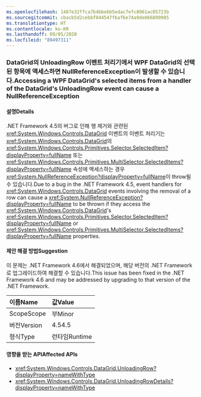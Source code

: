 ```yaml
---
ms.openlocfilehash: 1487e32ffca7b4bbebb5edac7efc8961ac05723b
ms.sourcegitcommit: cbacb5d2cebbf044547f6af6e74a9de866800985
ms.translationtype: HT
ms.contentlocale: ko-KR
ms.lasthandoff: 09/05/2020
ms.locfileid: "89497311"
---
```

### <a name="accessing-a-wpf-datagrids-selected-items-from-a-handler-of-the-datagrids-unloadingrow-event-can-cause-a-nullreferenceexception"></a><span data-ttu-id="e9860-101">DataGrid의 UnloadingRow 이벤트 처리기에서 WPF DataGrid의 선택된 항목에 액세스하면 NullReferenceException이 발생할 수 있습니다.</span><span class="sxs-lookup"><span data-stu-id="e9860-101">Accessing a WPF DataGrid's selected items from a handler of the DataGrid's UnloadingRow event can cause a NullReferenceException</span></span>

#### <a name="details"></a><span data-ttu-id="e9860-102">설명</span><span class="sxs-lookup"><span data-stu-id="e9860-102">Details</span></span>

<span data-ttu-id="e9860-103">.NET Framework 4.5의 버그로 인해 행 제거와 관련된 <xref:System.Windows.Controls.DataGrid> 이벤트의 이벤트 처리기는 <xref:System.Windows.Controls.DataGrid>의 <xref:System.Windows.Controls.Primitives.Selector.SelectedItem?displayProperty=fullName> 또는 <xref:System.Windows.Controls.Primitives.MultiSelector.SelectedItems?displayProperty=fullName> 속성에 액세스하는 경우 <xref:System.NullReferenceException?displayProperty=fullName>이 throw될 수 있습니다.</span><span class="sxs-lookup"><span data-stu-id="e9860-103">Due to a bug in the .NET Framework 4.5, event handlers for <xref:System.Windows.Controls.DataGrid> events involving the removal of a row can cause a <xref:System.NullReferenceException?displayProperty=fullName> to be thrown if they access the <xref:System.Windows.Controls.DataGrid>'s <xref:System.Windows.Controls.Primitives.Selector.SelectedItem?displayProperty=fullName> or <xref:System.Windows.Controls.Primitives.MultiSelector.SelectedItems?displayProperty=fullName> properties.</span></span>

#### <a name="suggestion"></a><span data-ttu-id="e9860-104">제안 해결 방법</span><span class="sxs-lookup"><span data-stu-id="e9860-104">Suggestion</span></span>

<span data-ttu-id="e9860-105">이 문제는 .NET Framework 4.6에서 해결되었으며, 해당 버전의 .NET Framework로 업그레이드하여 해결할 수 있습니다.</span><span class="sxs-lookup"><span data-stu-id="e9860-105">This issue has been fixed in the .NET Framework 4.6 and may be addressed by upgrading to that version of the .NET Framework.</span></span>

| <span data-ttu-id="e9860-106">이름</span><span class="sxs-lookup"><span data-stu-id="e9860-106">Name</span></span>    | <span data-ttu-id="e9860-107">값</span><span class="sxs-lookup"><span data-stu-id="e9860-107">Value</span></span>       |
|:--------|:------------|
| <span data-ttu-id="e9860-108">Scope</span><span class="sxs-lookup"><span data-stu-id="e9860-108">Scope</span></span>   |<span data-ttu-id="e9860-109">부</span><span class="sxs-lookup"><span data-stu-id="e9860-109">Minor</span></span>|
|<span data-ttu-id="e9860-110">버전</span><span class="sxs-lookup"><span data-stu-id="e9860-110">Version</span></span>|<span data-ttu-id="e9860-111">4.5</span><span class="sxs-lookup"><span data-stu-id="e9860-111">4.5</span></span>|
|<span data-ttu-id="e9860-112">형식</span><span class="sxs-lookup"><span data-stu-id="e9860-112">Type</span></span>|<span data-ttu-id="e9860-113">런타임</span><span class="sxs-lookup"><span data-stu-id="e9860-113">Runtime</span></span>|

#### <a name="affected-apis"></a><span data-ttu-id="e9860-114">영향을 받는 API</span><span class="sxs-lookup"><span data-stu-id="e9860-114">Affected APIs</span></span>

- <xref:System.Windows.Controls.DataGrid.UnloadingRow?displayProperty=nameWithType>
- <xref:System.Windows.Controls.DataGrid.UnloadingRowDetails?displayProperty=nameWithType>

<!--

#### Affected APIs

- `E:System.Windows.Controls.DataGrid.UnloadingRow`
- `E:System.Windows.Controls.DataGrid.UnloadingRowDetails`

-->
